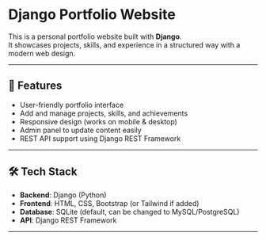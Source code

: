 # Django Portfolio Website

This is a personal portfolio website built with **Django**.  
It showcases projects, skills, and experience in a structured way with a modern web design.

---

## 🚀 Features
- User-friendly portfolio interface  
- Add and manage projects, skills, and achievements  
- Responsive design (works on mobile & desktop)  
- Admin panel to update content easily  
- REST API support using Django REST Framework  

---

## 🛠️ Tech Stack
- **Backend**: Django (Python)  
- **Frontend**: HTML, CSS, Bootstrap (or Tailwind if added)  
- **Database**: SQLite (default, can be changed to MySQL/PostgreSQL)  
- **API**: Django REST Framework  

---


